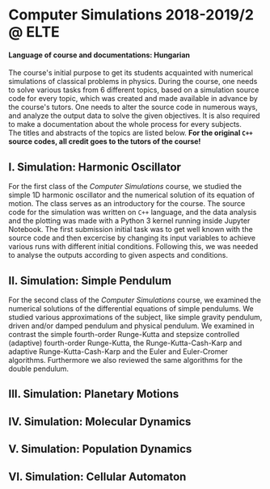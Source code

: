 # Computer Simulations 2018-2019/2 @ ELTE
#### Language of course and documentations: Hungarian

The course's initial purpose to get its students acquainted with numerical simulations of classical problems in physics. During the course, one needs to solve various tasks from 6 different topics, based on a simulation source code for every topic, which was created and made available in advance by the course's tutors. One needs to alter the source code in numerous ways, and analyze the output data to solve the given objectives. It is also required to make a documentation about the whole process for every subjects.  
The titles and abstracts of the topics are listed below. **For the original `C++` source codes, all credit goes to the tutors of the course!**

## I. Simulation: Harmonic Oscillator
For the first class of the *Computer Simulations* course, we studied the simple 1D harmonic oscillator and the numerical solution of its equation of motion. The class serves as an introductory for the course. The source code for the simulation was written on `C++` language, and the data analysis and the plotting was made with a Python 3 kernel running inside Jupyter Notebook. The first submission initial task was to get well known with the source code and then excercise by changing its input variables to achieve various runs with different initial conditions. Following this, we was needed to analyse the outputs according to given aspects and conditions.

## II. Simulation: Simple Pendulum
For the second class of the *Computer Simulations* course, we examined the numerical solutions of the differential equations of simple pendulums. We studied various approximations of the subject, like simple gravity pendulum, driven and/or damped pendulum and physical pendulum. We examined in contrast the simple fourth-order Runge-Kutta and stepsize controlled (adaptive) fourth-order Runge-Kutta, the Runge-Kutta-Cash-Karp and adaptive Runge-Kutta-Cash-Karp and the Euler and Euler-Cromer algorithms. Furthermore we also reviewed the same algorithms for the double pendulum.

## III. Simulation: Planetary Motions

## IV. Simulation: Molecular Dynamics

## V. Simulation: Population Dynamics

## VI. Simulation: Cellular Automaton
